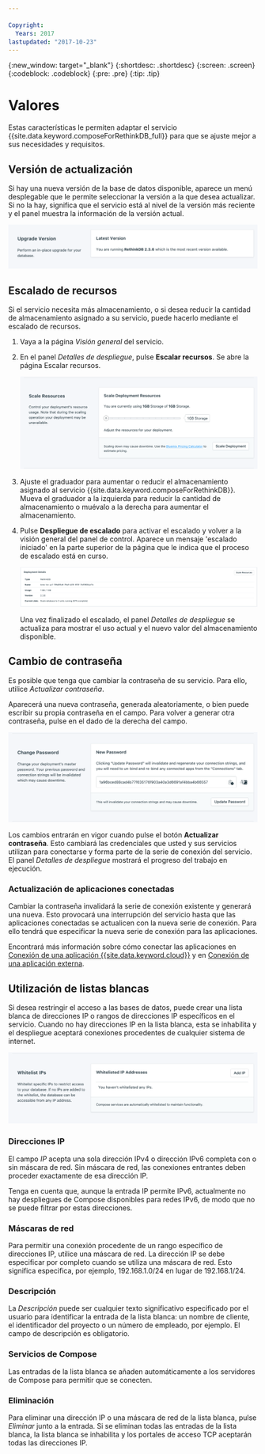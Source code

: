 ```yaml
---

Copyright:
  Years: 2017
lastupdated: "2017-10-23"
---
```


{:new_window: target="_blank"}
{:shortdesc: .shortdesc}
{:screen: .screen}
{:codeblock: .codeblock}
{:pre: .pre}
{:tip: .tip}

# Valores

Estas características le permiten adaptar el servicio {{site.data.keyword.composeForRethinkDB_full}} para que se ajuste mejor a sus necesidades y requisitos.


## Versión de actualización

Si hay una nueva versión de la base de datos disponible, aparece un menú desplegable que le permite seleccionar la versión a la que desea actualizar. Si no la hay, significa que el servicio está al nivel de la versión más reciente y el panel muestra la información de la versión actual.

![El panel Versión](./images/rethink-version-show.png "El panel Versión")


## Escalado de recursos

Si el servicio necesita más almacenamiento, o si desea reducir la cantidad de almacenamiento asignado a su servicio, puede hacerlo mediante el escalado de recursos.

1. Vaya a la página _Visión general_ del servicio.
2. En el panel _Detalles de despliegue_, pulse **Escalar recursos**. Se abre la página Escalar recursos.

    ![El panel Escalar recursos](./images/rethink-scale-show.png "El panel Escalar recursos")

3. Ajuste el graduador para aumentar o reducir el almacenamiento asignado al servicio {{site.data.keyword.composeForRethinkDB}}. Mueva el graduador a la izquierda para reducir la cantidad de almacenamiento o muévalo a la derecha para aumentar el almacenamiento.
4. Pulse **Despliegue de escalado** para activar el escalado y volver a la visión general del panel de control. Aparece un mensaje 'escalado iniciado' en la parte superior de la página que le indica que el proceso de escalado está en curso.

    ![Mensaje de escalado](./images/jobs-scaling.png "El panel Detalles de despliegue, que muestra un trabajo en ejecución; escalado de la base de datos a 2 unidades")

    Una vez finalizado el escalado, el panel _Detalles de despliegue_ se actualiza para mostrar el uso actual y el nuevo valor del almacenamiento disponible.


## Cambio de contraseña

Es posible que tenga que cambiar la contraseña de su servicio. Para ello, utilice _Actualizar contraseña_. 

Aparecerá una nueva contraseña, generada aleatoriamente, o bien puede escribir su propia contraseña en el campo. Para volver a generar otra contraseña, pulse en el dado de la derecha del campo. 
  
![Actualización de la contraseña de RethinkDB](./images/rethink-update-password.png "El generador automático de contraseñas")

Los cambios entrarán en vigor cuando pulse el botón **Actualizar contraseña**. Esto cambiará las credenciales que usted y sus servicios utilizan para conectarse y forma parte de la serie de conexión del servicio. El panel _Detalles de despliegue_ mostrará el progreso del trabajo en ejecución.

### Actualización de aplicaciones conectadas
Cambiar la contraseña invalidará la serie de conexión existente y generará una nueva. Esto provocará una interrupción del servicio hasta que las aplicaciones conectadas se actualicen con la nueva serie de conexión. Para ello tendrá que especificar la nueva serie de conexión para las aplicaciones.

Encontrará más información sobre cómo conectar las aplicaciones en [Conexión de una aplicación {{site.data.keyword.cloud}}](./connecting-bluemix-app.html)
y en [Conexión de una aplicación externa](./connecting-external.html).


## Utilización de listas blancas

Si desea restringir el acceso a las bases de datos, puede crear una lista blanca de direcciones IP o rangos de direcciones IP específicos en el servicio. Cuando no hay direcciones IP en la lista blanca, esta se inhabilita y el despliegue aceptará conexiones procedentes de cualquier sistema de internet.

![Lista blanca de IP](./images/rethink-whitelist-show.png "Los campos de lista blanca.")

### Direcciones IP
El campo *IP* acepta una sola dirección IPv4 o dirección IPv6 completa con o sin máscara de red. Sin máscara de red, las conexiones entrantes deben proceder exactamente de esa dirección IP. 

Tenga en cuenta que, aunque la entrada IP permite IPv6, actualmente no hay despliegues de Compose disponibles para redes IPv6, de modo que no se puede filtrar por estas direcciones.

### Máscaras de red
Para permitir una conexión procedente de un rango específico de direcciones IP, utilice una máscara de red. La dirección IP se debe especificar por completo cuando se utiliza una máscara de red. Esto significa especifica, por ejemplo, 192.168.1.0/24 en lugar de 192.168.1/24.

### Descripción
La *Descripción* puede ser cualquier texto significativo especificado por el usuario para identificar la entrada de la lista blanca: un nombre de cliente, el identificador del proyecto o un número de empleado, por ejemplo. El campo de descripción es obligatorio.

### Servicios de Compose
Las entradas de la lista blanca se añaden automáticamente a los servidores de Compose para permitir que se conecten.

### Eliminación
Para eliminar una dirección IP o una máscara de red de la lista blanca, pulse *Eliminar* junto a la entrada.
Si se eliminan todas las entradas de la lista blanca, la lista blanca se inhabilita y los portales de acceso TCP aceptarán todas las direcciones IP. 
